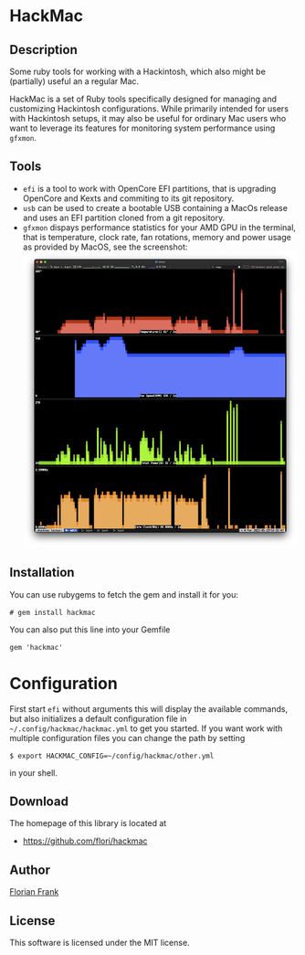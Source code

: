 # HackMac

## Description

Some ruby tools for working with a Hackintosh, which also might be (partially)
useful an a regular Mac.

HackMac is a set of Ruby tools specifically designed for managing and
customizing Hackintosh configurations. While primarily intended for users with
Hackintosh setups, it may also be useful for ordinary Mac users who want to
leverage its features for monitoring system performance using `gfxmon`.

## Tools

 - `efi` is a tool to work with OpenCore EFI partitions, that is upgrading
   OpenCore and Kexts and commiting to its git repository.
 - `usb` can be used to create a bootable USB containing a MacOs release and
   uses an EFI partition cloned from a git repository.
 - `gfxmon` dispays performance statistics for your AMD GPU in the terminal,
   that is temperature, clock rate, fan rotations, memory and power usage as
   provided by MacOS, see the screenshot:
   ![gfxmon Screenshot](./img/gfxmon.png "gfxmon Screenshot")

## Installation

You can use rubygems to fetch the gem and install it for you:

    # gem install hackmac

You can also put this line into your Gemfile

    gem 'hackmac'

# Configuration

First start `efi` without arguments this will display the available commands,
but also initializes a default configuration file in
`~/.config/hackmac/hackmac.yml` to get you started. If you want work with
multiple configuration files you can change the path by setting

```
$ export HACKMAC_CONFIG=~/config/hackmac/other.yml
```

in your shell.

## Download

The homepage of this library is located at

* https://github.com/flori/hackmac

## Author

[Florian Frank](mailto:flori@ping.de)

## License

This software is licensed under the MIT license.
